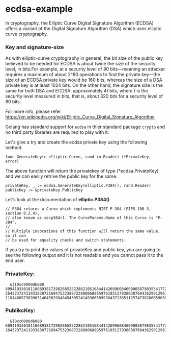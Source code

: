 # ecdsa-example

In cryptography, the Elliptic Curve Digital Signature Algorithm (ECDSA) offers a variant of the Digital Signature Algorithm (DSA) which uses elliptic curve cryptography.

### Key and signature-size ###
As with elliptic-curve cryptography in general, the bit size of the public key believed to be needed for ECDSA is about twice the size of the security level, in bits.For example, at a security level of 80 bits—meaning an attacker requires a maximum of about 2^80 operations to find the private key—the size of an ECDSA private key would be 160 bits, whereas the size of a DSA private key is at least 1024 bits. On the other hand, the signature size is the same for both DSA and ECDSA: approximately 4t bits, where t is the security level measured in bits, that is, about 320 bits for a security level of 80 bits.

For more info, please refer https://en.wikipedia.org/wiki/Elliptic_Curve_Digital_Signature_Algorithm


Golang has standard support for `ecdsa` in thier standard package `crypto` and no third party libraries are required to play with it.

Let's give a try and create the ecdsa private key using the following method.

```
func GenerateKey(c elliptic.Curve, rand io.Reader) (*PrivateKey, error) 
```
The above function will return the privatekey of type  (*ecdsa.PrivateKey)  and we can easily retrive the public key for the same.

```
privateKey, _ := ecdsa.GenerateKey(elliptic.P384(), rand.Reader)
publicKey := &privateKey.PublicKey
```
Let's look at the documentation of **elliptic.P384()**
```
// P384 returns a Curve which implements NIST P-384 (FIPS 186-3, section D.2.4),
// also known as secp384r1. The CurveParams.Name of this Curve is "P-384".
//
// Multiple invocations of this function will return the same value, so it can
// be used for equality checks and switch statements.
```

If you try to print the values of privateKey and public key, you are going to see the following output and it is not readable and you cannot pass it to the end user.


### PrivateKey: ###
```
  &{{0xc0000d6080 6094193301811068938172982665252286210516844142699608460900587983554177239871746554423385426673502522607360221536241 26432372411933838721694753238872280006889597610312793003876043629912961325753178074567276337236491203035386358466334} 11814889738996314645629848494305241493665099384371385112574738206059030594232980001166540093842705163420796485654229}
```
  
### PublikcKey: ###
```
  &{0xc0000d6080 6094193301811068938172982665252286210516844142699608460900587983554177239871746554423385426673502522607360221536241 26432372411933838721694753238872280006889597610312793003876043629912961325753178074567276337236491203035386358466334}
```
